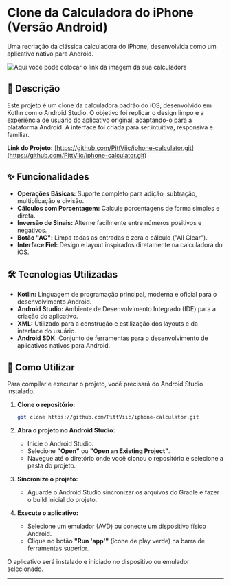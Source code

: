 # Clone da Calculadora do iPhone (Versão Android)

Uma recriação da clássica calculadora do iPhone, desenvolvida como um aplicativo nativo para Android.

![Aqui você pode colocar o link da imagem da sua calculadora](URL_DA_IMAGEM_AQUI)

## 📖 Descrição

Este projeto é um clone da calculadora padrão do iOS, desenvolvido em Kotlin com o Android Studio. O objetivo foi replicar o design limpo e a experiência de usuário do aplicativo original, adaptando-o para a plataforma Android. A interface foi criada para ser intuitiva, responsiva e familiar.

**Link do Projeto:** [https://github.com/PittViic/iphone-calculator.git](https://github.com/PittViic/iphone-calculator.git)

## ✨ Funcionalidades

- **Operações Básicas:** Suporte completo para adição, subtração, multiplicação e divisão.
- **Cálculos com Porcentagem:** Calcule porcentagens de forma simples e direta.
- **Inversão de Sinais:** Alterne facilmente entre números positivos e negativos.
- **Botão "AC":** Limpa todas as entradas e zera o cálculo ("All Clear").
- **Interface Fiel:** Design e layout inspirados diretamente na calculadora do iOS.

## 🛠️ Tecnologias Utilizadas

- **Kotlin:** Linguagem de programação principal, moderna e oficial para o desenvolvimento Android.
- **Android Studio:** Ambiente de Desenvolvimento Integrado (IDE) para a criação do aplicativo.
- **XML:** Utilizado para a construção e estilização dos layouts e da interface do usuário.
- **Android SDK:** Conjunto de ferramentas para o desenvolvimento de aplicativos nativos para Android.

## 🚀 Como Utilizar

Para compilar e executar o projeto, você precisará do Android Studio instalado.

1.  **Clone o repositório:**
    ```bash
    git clone https://github.com/PittViic/iphone-calculator.git
    ```

2.  **Abra o projeto no Android Studio:**
    * Inicie o Android Studio.
    * Selecione **"Open"** ou **"Open an Existing Project"**.
    * Navegue até o diretório onde você clonou o repositório e selecione a pasta do projeto.

3.  **Sincronize o projeto:**
    * Aguarde o Android Studio sincronizar os arquivos do Gradle e fazer o build inicial do projeto.

4.  **Execute o aplicativo:**
    * Selecione um emulador (AVD) ou conecte um dispositivo físico Android.
    * Clique no botão **"Run 'app'"** (ícone de play verde) na barra de ferramentas superior.

O aplicativo será instalado e iniciado no dispositivo ou emulador selecionado.

---
